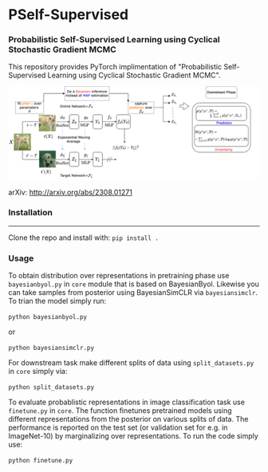 # PSelf-Supervised
### Probabilistic Self-Supervised Learning using Cyclical Stochastic Gradient MCMC
This repository provides PyTorch implimentation of "Probabilistic Self-Supervised Learning using Cyclical Stochastic Gradient MCMC".

![Alt text](Full_image.png)

arXiv: http://arxiv.org/abs/2308.01271


### Installation
------------------------------------
 Clone the repo and install with: `pip install .`

### Usage
 
To obtain distribution over representations in pretraining phase use `bayesianbyol.py` in `core` module that is based on BayesianByol. Likewise you can take samples from posterior using BayesianSimCLR via `bayesiansimclr`.
To trian the model simply run:

`python bayesianbyol.py`

or

`python bayesiansimclr.py`

For downstream task make different splits of data using `split_datasets.py` in `core` simply via:

`python split_datasets.py`

To evaluate probablistic representations in image classification task use `finetune.py` in `core`. The function finetunes pretrained models using different representations from the posterior on various splits of data. The performance is reported on the test set (or validation set for e.g. in ImageNet-10) by marginalizing over representations. To run the code simply use:

`python finetune.py`








